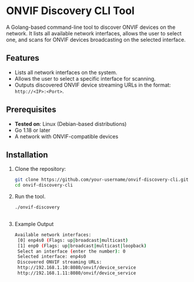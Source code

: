 # ONVIF Discovery CLI Tool

A Golang-based command-line tool to discover ONVIF devices on the network. It lists all available network interfaces, allows the user to select one, and scans for ONVIF devices broadcasting on the selected interface.

## Features

- Lists all network interfaces on the system.
- Allows the user to select a specific interface for scanning.
- Outputs discovered ONVIF device streaming URLs in the format: `http://<IP>:<Port>`.

## Prerequisites
- **Tested on**: Linux (Debian-based distributions)
- Go 1.18 or later
- A network with ONVIF-compatible devices

## Installation

1. Clone the repository:
   ```bash
   git clone https://github.com/your-username/onvif-discovery-cli.git
   cd onvif-discovery-cli

2. Run the tool.
   ```bash
   ./onvif-discovery
  
3. Example Output
   ```bash
   Available network interfaces:
    [0] enp4s0 (Flags: up|broadcast|multicast)
    [1] enp0 (Flags: up|broadcast|multicast|loopback)
    Select an interface (enter the number): 0
    Selected interface: enp4s0
    Discovered ONVIF streaming URLs:
    http://192.168.1.10:8080/onvif/device_service
    http://192.168.1.11:8080/onvif/device_service

